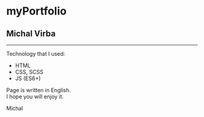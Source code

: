 # myPortfolio  
## Michal Virba  
---
Technology that I used:  
* HTML  
* CSS, SCSS  
* JS (ES6+)  
  
Page is written in English.  
I hope you will enjoy it.  
  
Michal
